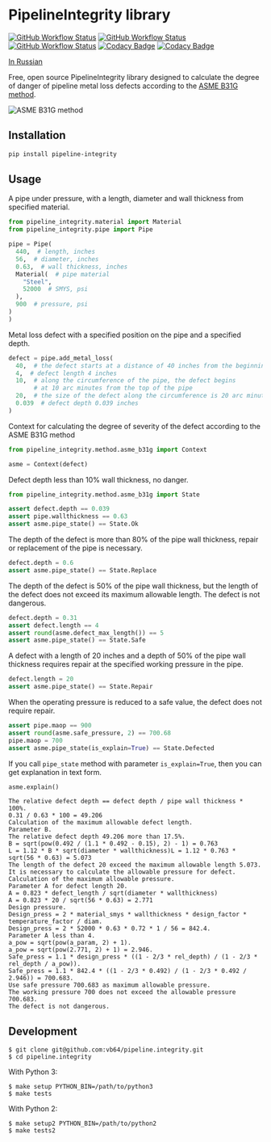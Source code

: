 # PipelineIntegrity library
[![GitHub Workflow Status](https://img.shields.io/github/actions/workflow/status/vb64/pipeline.integrity/pep257.yml?label=Pep257&style=plastic&branch=main)](https://github.com/vb64/pipeline.integrity/actions?query=workflow%3Apep257)
[![GitHub Workflow Status](https://img.shields.io/github/actions/workflow/status/vb64/pipeline.integrity/py2.yml?label=Python%202.7&style=plastic&branch=main)](https://github.com/vb64/pipeline.integrity/actions?query=workflow%3Apy2)
[![GitHub Workflow Status](https://img.shields.io/github/actions/workflow/status/vb64/pipeline.integrity/py3.yml?label=Python%203.7-3.10&style=plastic&branch=main)](https://github.com/vb64/pipeline.integrity/actions?query=workflow%3Apy3)
[![Codacy Badge](https://app.codacy.com/project/badge/Grade/73597c448da3417599eb3f21bcb7136b)](https://www.codacy.com/gh/vb64/pipeline.integrity/dashboard?utm_source=github.com&amp;utm_medium=referral&amp;utm_content=vb64/pipeline.integrity&amp;utm_campaign=Badge_Grade)
[![Codacy Badge](https://app.codacy.com/project/badge/Coverage/73597c448da3417599eb3f21bcb7136b)](https://www.codacy.com/gh/vb64/pipeline.integrity/dashboard?utm_source=github.com&utm_medium=referral&utm_content=vb64/pipeline.integrity&utm_campaign=Badge_Coverage)

[In Russian](READMEru.md)

Free, open source PipelineIntegrity library designed to calculate the degree of danger
of pipeline metal loss defects according to the [ASME B31G method](https://law.resource.org/pub/us/cfr/ibr/002/asme.b31g.1991.pdf).

![ASME B31G method](pipeline_integrity/method/asme_b31g/img/fig_1_1.png)

## Installation

```bash
pip install pipeline-integrity
```

## Usage

A pipe under pressure, with a length, diameter and wall thickness from specified material.

```python
from pipeline_integrity.material import Material
from pipeline_integrity.pipe import Pipe

pipe = Pipe(
  440,  # length, inches
  56,  # diameter, inches
  0.63,  # wall thickness, inches
  Material(  # pipe material
    "Steel",
    52000  # SMYS, psi
  ),
  900  # pressure, psi
)
)
```

Metal loss defect with a specified position on the pipe and a specified depth.

```python
defect = pipe.add_metal_loss(
  40,  # the defect starts at a distance of 40 inches from the beginning of the pipe
  4,  # defect length 4 inches
  10,  # along the circumference of the pipe, the defect begins
       # at 10 arc minutes from the top of the pipe
  20,  # the size of the defect along the circumference is 20 arc minutes
  0.039  # defect depth 0.039 inches
)
```

Context for calculating the degree of severity of the defect according to the ASME B31G method

```python
from pipeline_integrity.method.asme_b31g import Context

asme = Context(defect)
```

Defect depth less than 10% wall thickness, no danger.

```python
from pipeline_integrity.method.asme_b31g import State

assert defect.depth == 0.039
assert pipe.wallthickness == 0.63
assert asme.pipe_state() == State.Ok
```

The depth of the defect is more than 80% of the pipe wall thickness, repair or replacement of the pipe is necessary.

```python
defect.depth = 0.6
assert asme.pipe_state() == State.Replace
```

The depth of the defect is 50% of the pipe wall thickness, but the length of the defect
does not exceed its maximum allowable length.
The defect is not dangerous.

```python
defect.depth = 0.31
assert defect.length == 4
assert round(asme.defect_max_length()) == 5
assert asme.pipe_state() == State.Safe
```

A defect with a length of 20 inches and a depth of 50% of the pipe wall thickness
requires repair at the specified working pressure in the pipe.

```python
defect.length = 20
assert asme.pipe_state() == State.Repair
```

When the operating pressure is reduced to a safe value, the defect does not require repair.

```python
assert pipe.maop == 900
assert round(asme.safe_pressure, 2) == 700.68
pipe.maop = 700
assert asme.pipe_state(is_explain=True) == State.Defected
```

If you call `pipe_state` method with parameter `is_explain=True`,
then you can get explanation in text form.

```python
asme.explain()
```

```text
The relative defect depth == defect depth / pipe wall thickness * 100%.
0.31 / 0.63 * 100 = 49.206
Calculation of the maximum allowable defect length.
Parameter B.
The relative defect depth 49.206 more than 17.5%.
B = sqrt(pow(0.492 / (1.1 * 0.492 - 0.15), 2) - 1) = 0.763
L = 1.12 * B * sqrt(diameter * wallthickness)L = 1.12 * 0.763 * sqrt(56 * 0.63) = 5.073
The length of the defect 20 exceed the maximum allowable length 5.073.
It is necessary to calculate the allowable pressure for defect.
Calculation of the maximum allowable pressure.
Parameter A for defect length 20.
A = 0.823 * defect_length / sqrt(diameter * wallthickness)
A = 0.823 * 20 / sqrt(56 * 0.63) = 2.771
Design pressure.
Design_press = 2 * material_smys * wallthickness * design_factor * temperature_factor / diam.
Design_press = 2 * 52000 * 0.63 * 0.72 * 1 / 56 = 842.4.
Parameter A less than 4.
a_pow = sqrt(pow(a_param, 2) + 1).
a_pow = sqrt(pow(2.771, 2) + 1) = 2.946.
Safe_press = 1.1 * design_press * ((1 - 2/3 * rel_depth) / (1 - 2/3 * rel_depth / a_pow)).
Safe_press = 1.1 * 842.4 * ((1 - 2/3 * 0.492) / (1 - 2/3 * 0.492 / 2.946)) = 700.683.
Use safe pressure 700.683 as maximum allowable pressure.
The working pressure 700 does not exceed the allowable pressure 700.683.
The defect is not dangerous.
```

## Development

```
$ git clone git@github.com:vb64/pipeline.integrity.git
$ cd pipeline.integrity
```
With Python 3:
```
$ make setup PYTHON_BIN=/path/to/python3
$ make tests
```
With Python 2:
```
$ make setup2 PYTHON_BIN=/path/to/python2
$ make tests2
```
